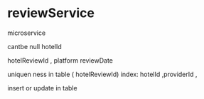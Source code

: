 # reviewService
microservice  



cantbe null 
hotelId



hotelReviewId ,
platform
reviewDate


uniquen ness in table ( hotelReviewId)
index: hotelId ,providerId ,

insert or update in table


